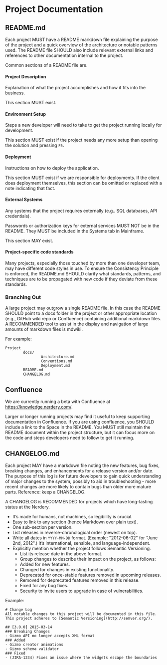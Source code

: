 # Project Documentation

## README.md

Each project MUST have a README markdown file explaining the purpose of the
project and a quick overview of the architecture or notable patterns used.  The
README file SHOULD also include relevant external links and references to other
documentation internal to the project.

Common sections of a README file are.

#### Project Description

Explanation of what the project accomplishes and how it fits into the business.

This section MUST exist.

#### Environment Setup

Steps a new developer will need to take to get the project running locally for
development.

This section MUST exist if the project needs any more setup than opening the
solution and pressing `F5`.

#### Deployment

Instructions on how to deploy the application.

This section MUST exist if we are responsible for deployments. If the client
does deployment themselves, this section can be omitted or replaced with a note
indicating that fact.

#### External Systems

Any systems that the project requires externally (e.g.. SQL databases, API
credentials).

Passwords or authorization keys for external services MUST NOT be in the README.
They MUST be included in the Systems tab in Mainframe.

This section MAY exist.

#### Project-specific code standards

Many projects, especially those touched by more than one developer team, may
have different code styles in use.  To ensure the Consistency Principle is
enforced, the README.md SHOULD clarify what standards, patterns, and techniques
are to be propagated with new code if they deviate from these standards.

### Branching Out

A large project may outgrow a single README file.  In this case the README
SHOULD point to a docs folder in the project or other appropriate location
(e.g., GitHub wiki repo or Confluence) containing additional markdown files.  A
RECOMMENDED tool to assist in the display and navigation of large amounts of
markdown files is mdwiki.

For example:

```
Project
        docs/
                Architecture.md
                Conventions.md
                Deployment.md
        README.md
        CHANGELOG.md
```

## Confluence

We are currently running a beta with Confluence at
https://knowledge.nerdery.com/.

Larger or longer running projects may find it useful to keep supporting
documentation in Confluence. If you are using confluence, you SHOULD include a
link to the Space in the README. You MUST still maintain the README document
within the project structure, but it can focus more on the code and steps
developers need to follow to get it running.

## CHANGELOG.md

Each project MAY have a markdown file noting the new features, bug fixes,
breaking changes, and enhancements for a release version and/or date.  The
purpose of this log is for future developers to gain quick understanding of
major changes to the system, possibly to aid in troubleshooting - more recent
changes are more likely to contain bugs than older more mature parts.
Reference: keep a CHANGELOG.

A CHANGELOG is RECOMMENDED for projects which have long-lasting status at the
Nerdery.

* It’s made for humans, not machines, so legibility is crucial.
* Easy to link to any section (hence Markdown over plain text).
* One sub-section per version.
* List releases in reverse-chronological order (newest on top).
* Write all dates in `YYYY-MM-DD` format. (Example: "2012-06-02" for "June 2nd,
  2012".) It’s international, sensible, and language-independent.
* Explicitly mention whether the project follows Semantic Versioning.
    * List its release date in the above format.
    * Group changes to describe their impact on the project, as follows:
    * Added for new features.
    * Changed for changes in existing functionality.
    * Deprecated for once-stable features removed in upcoming releases.
    * Removed for deprecated features removed in this release.
    * Fixed for any bug fixes.
    * Security to invite users to upgrade in case of vulnerabilities.

Example:

```
# Change Log
All notable changes to this project will be documented in this file.
This project adheres to [Semantic Versioning](http://semver.org/).

## [3.0.0] 2015-03-14
### Breaking Changes
- Gizmo API no longer accepts XML format
### Added
- Gizmo creator animations
- Gizmo schema validator
### Fixed
- (JIRA-1234) Fixes an issue where the widgets escape the boundaries
```